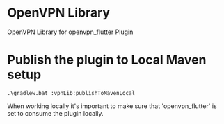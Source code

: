 # OpenVPN Library
OpenVPN Library for openvpn_flutter Plugin

# Publish the plugin to Local Maven setup
```.\gradlew.bat :vpnLib:publishToMavenLocal```

When working locally it's important to make sure that 'openvpn_flutter' is set to consume the plugin locally.